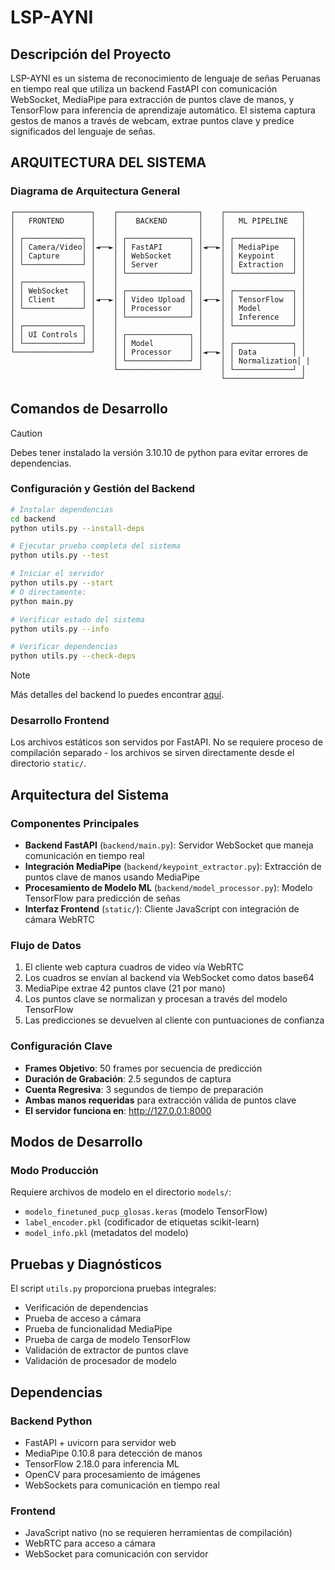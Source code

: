 # LSP-AYNI

## Descripción del Proyecto

LSP-AYNI es un sistema de reconocimiento de lenguaje de señas Peruanas en tiempo real que utiliza un backend FastAPI con comunicación WebSocket, MediaPipe para extracción de puntos clave de manos, y TensorFlow para inferencia de aprendizaje automático. El sistema captura gestos de manos a través de webcam, extrae puntos clave y predice significados del lenguaje de señas.



## ARQUITECTURA DEL SISTEMA

### Diagrama de Arquitectura General

```
┌─────────────────┐    ┌──────────────────┐    ┌─────────────────┐
│   FRONTEND      │    │    BACKEND       │    │   ML PIPELINE   │
│                 │    │                  │    │                 │
│ ┌─────────────┐ │    │ ┌──────────────┐ │    │ ┌─────────────┐ │
│ │ Camera/Video│ │◄──►│ │ FastAPI      │ │◄──►│ │ MediaPipe   │ │
│ │ Capture     │ │    │ │ WebSocket    │ │    │ │ Keypoint    │ │
│ └─────────────┘ │    │ │ Server       │ │    │ │ Extraction  │ │
│                 │    │ └──────────────┘ │    │ └─────────────┘ │
│ ┌─────────────┐ │    │                  │    │                 │
│ │ WebSocket   │ │    │ ┌──────────────┐ │    │ ┌─────────────┐ │
│ │ Client      │ │◄──►│ │ Video Upload │ │◄──►│ │ TensorFlow  │ │
│ └─────────────┘ │    │ │ Processor    │ │    │ │ Model       │ │
│                 │    │ └──────────────┘ │    │ │ Inference   │ │
│ ┌─────────────┐ │    │                  │    │ └─────────────┘ │
│ │ UI Controls │ │    │ ┌──────────────┐ │    │                 │
│ └─────────────┘ │    │ │ Model        │ │    │ ┌─────────────┐ │
└─────────────────┘    │ │ Processor    │ │◄──►│ │ Data        │ │
                       │ └──────────────┘ │    │ │ Normalization│ |
                       └──────────────────┘    │ └─────────────┘ │
                                               └─────────────────┘
```


## Comandos de Desarrollo

> [!CAUTION]
> Debes tener instalado la versión 3.10.10 de python para evitar errores de dependencias.


### Configuración y Gestión del Backend
```bash
# Instalar dependencias
cd backend
python utils.py --install-deps

# Ejecutar prueba completa del sistema
python utils.py --test

# Iniciar el servidor
python utils.py --start
# O directamente:
python main.py

# Verificar estado del sistema
python utils.py --info

# Verificar dependencias
python utils.py --check-deps
```

> [!NOTE]
> Más detalles del backend lo puedes encontrar [aquí](backend/BACKEND.md).

### Desarrollo Frontend
Los archivos estáticos son servidos por FastAPI. No se requiere proceso de compilación separado - los archivos se sirven directamente desde el directorio `static/`.

## Arquitectura del Sistema

### Componentes Principales
- **Backend FastAPI** (`backend/main.py`): Servidor WebSocket que maneja comunicación en tiempo real
- **Integración MediaPipe** (`backend/keypoint_extractor.py`): Extracción de puntos clave de manos usando MediaPipe
- **Procesamiento de Modelo ML** (`backend/model_processor.py`): Modelo TensorFlow para predicción de señas
- **Interfaz Frontend** (`static/`): Cliente JavaScript con integración de cámara WebRTC

### Flujo de Datos
1. El cliente web captura cuadros de video vía WebRTC
2. Los cuadros se envían al backend vía WebSocket como datos base64
3. MediaPipe extrae 42 puntos clave (21 por mano)
4. Los puntos clave se normalizan y procesan a través del modelo TensorFlow
5. Las predicciones se devuelven al cliente con puntuaciones de confianza

### Configuración Clave
- **Frames Objetivo**: 50 frames por secuencia de predicción
- **Duración de Grabación**: 2.5 segundos de captura
- **Cuenta Regresiva**: 3 segundos de tiempo de preparación
- **Ambas manos requeridas** para extracción válida de puntos clave
- **El servidor funciona en**: http://127.0.0.1:8000

## Modos de Desarrollo

### Modo Producción
Requiere archivos de modelo en el directorio `models/`:
- `modelo_finetuned_pucp_glosas.keras` (modelo TensorFlow)
- `label_encoder.pkl` (codificador de etiquetas scikit-learn)
- `model_info.pkl` (metadatos del modelo)

## Pruebas y Diagnósticos

El script `utils.py` proporciona pruebas integrales:
- Verificación de dependencias
- Prueba de acceso a cámara
- Prueba de funcionalidad MediaPipe
- Prueba de carga de modelo TensorFlow
- Validación de extractor de puntos clave
- Validación de procesador de modelo

## Dependencias

### Backend Python
- FastAPI + uvicorn para servidor web
- MediaPipe 0.10.8 para detección de manos
- TensorFlow 2.18.0 para inferencia ML
- OpenCV para procesamiento de imágenes
- WebSockets para comunicación en tiempo real

### Frontend
- JavaScript nativo (no se requieren herramientas de compilación)
- WebRTC para acceso a cámara
- WebSocket para comunicación con servidor